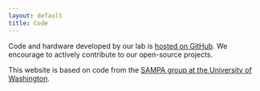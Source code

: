```yaml
---
layout: default
title: Code
---
```


Code and hardware developed by our lab is [hosted on GitHub](https://github.com/CPS-Quadruped). We encourage to actively contribute to our open-source projects.

This website is based on code from the [SAMPA group at the University of Washington](https://github.com/uwsampa/research-group-web).
